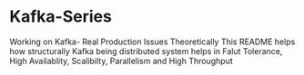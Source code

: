 # Kafka-Series
Working on Kafka- Real Production Issues Theoretically
This README helps how structurally Kafka being distributed system helps in Falut Tolerance, High Availablity, Scalibilty, Parallelism and High Throughput
